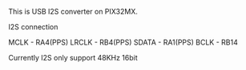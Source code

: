 This is USB I2S converter on PIX32MX.

I2S connection 

MCLK - RA4(PPS) 
LRCLK - RB4(PPS) 
SDATA - RA1(PPS) 
BCLK - RB14 

Currently I2S only support 48KHz 16bit
